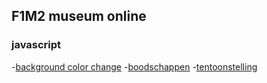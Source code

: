## F1M2 museum online
### javascript

-[background color change](http://34158.hosts1.ma-cloud.nl/f1m2js/les1-background-color/)
-[boodschappen](http://34158.hosts1.ma-cloud.nl/f1m2js/boodschappen/)
-[tentoonstelling](http://34158.hosts1.ma-cloud.nl/f1m2js/tentoonstelling/)